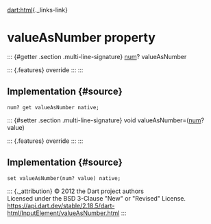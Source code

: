 [dart:html](../../dart-html/dart-html-library){._links-link}

valueAsNumber property
======================

::: {#getter .section .multi-line-signature}
[num](../../dart-core/num-class)? valueAsNumber

::: {.features}
override
:::
:::

Implementation {#source}
--------------

``` {.language-dart data-language="dart"}
num? get valueAsNumber native;
```

::: {#setter .section .multi-line-signature}
void valueAsNumber=([num](../../dart-core/num-class)? value)

::: {.features}
override
:::
:::

Implementation {#source}
--------------

``` {.language-dart data-language="dart"}
set valueAsNumber(num? value) native;
```

::: {._attribution}
© 2012 the Dart project authors\
Licensed under the BSD 3-Clause \"New\" or \"Revised\" License.\
<https://api.dart.dev/stable/2.18.5/dart-html/InputElement/valueAsNumber.html>
:::
